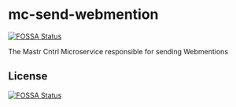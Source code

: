 # mc-send-webmention
[![FOSSA Status](https://app.fossa.com/api/projects/git%2Bgithub.com%2Fvipickering%2Fmc-send-webmention.svg?type=shield)](https://app.fossa.com/projects/git%2Bgithub.com%2Fvipickering%2Fmc-send-webmention?ref=badge_shield)

The Mastr Cntrl Microservice responsible for sending Webmentions


## License
[![FOSSA Status](https://app.fossa.com/api/projects/git%2Bgithub.com%2Fvipickering%2Fmc-send-webmention.svg?type=large)](https://app.fossa.com/projects/git%2Bgithub.com%2Fvipickering%2Fmc-send-webmention?ref=badge_large)